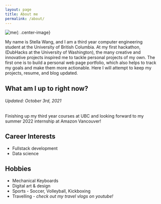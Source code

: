 ```yaml
---
layout: page
title: About me
permalink: /about/
---
```


![me](https://github.com/stellaw1/stellaw1.github.io/blob/master/images/me.jpg?raw=true){: .center-image}

My name is Stella Wang, and I am a third year computer engineering student at the University of British Columbia. At my first hackathon, (DubHacks at the University of Washington), the many creative and innovative projects inspired me to tackle personal projects of my own. The first one is to build a personal web page portfolio, which also helps to track my goals and make them more actionable. Here I will attempt to keep my projects, resume, and blog updated. 


## What am I up to right now?
###### Updated: October 3rd, 2021
Finishing up my third year courses at UBC and looking forward to my summer 2022 internship at Amazon Vancouver!

## Career Interests
- Fullstack development
- Data science

## Hobbies
- Mechanical Keyboards
- Digital art & design
- Sports - Soccer, Volleyball, Kickboxing
- Travelling - *check out my travel vlogs on youtube!*
